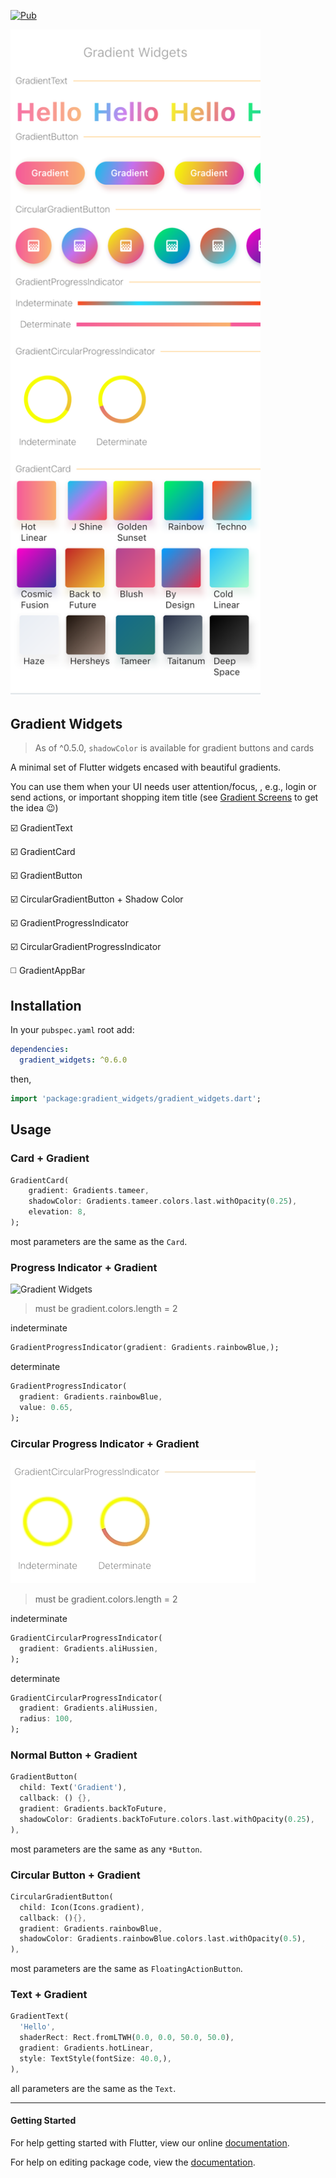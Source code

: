 
[![Pub](https://img.shields.io/pub/v/gradient_widgets.svg)](https://pub.dartlang.org/packages/gradient_widgets)


<img src="art/screenshot-gradient-widgets.png" width="400" alt="Gradient Widgets"/>


## Gradient Widgets

> As of ^0.5.0, `shadowColor` is available for gradient buttons and cards 

A minimal set of Flutter widgets encased with beautiful gradients.

You can use them when your UI needs user attention/focus,
, e.g., login or send actions, or important shopping item title (see [Gradient Screens](https://github.com/bluemix/Gradient-Screens) to get the idea 😉)


☑️ GradientText

☑️ GradientCard

☑️ GradientButton

☑️ CircularGradientButton + Shadow Color

☑️ GradientProgressIndicator

☑️ CircularGradientProgressIndicator

◻️ GradientAppBar


## Installation
In your `pubspec.yaml` root add:

```yaml
dependencies:
  gradient_widgets: ^0.6.0
```

then,

```dart
import 'package:gradient_widgets/gradient_widgets.dart';
```


## Usage


### Card + Gradient

```dart
GradientCard(
    gradient: Gradients.tameer,
    shadowColor: Gradients.tameer.colors.last.withOpacity(0.25),
    elevation: 8,
);
```

most parameters are the same as the `Card`.


### Progress Indicator + Gradient

<img src="art/GradientProgressIndicators.gif" alt="Gradient Widgets"/>

> must be gradient.colors.length = 2

indeterminate
```dart
GradientProgressIndicator(gradient: Gradients.rainbowBlue,);
```

determinate
```dart
GradientProgressIndicator(
  gradient: Gradients.rainbowBlue,
  value: 0.65,
);
```

### Circular Progress Indicator + Gradient

<img src="art/GradientCircularProgressIndicator.gif" alt="Circular Gradient Progress Widgets"/>

> must be gradient.colors.length = 2

indeterminate
```dart
GradientCircularProgressIndicator(
  gradient: Gradients.aliHussien,
);
```

determinate
```dart
GradientCircularProgressIndicator(
  gradient: Gradients.aliHussien,
  radius: 100,
);
```

### Normal Button + Gradient

```dart
GradientButton(
  child: Text('Gradient'),
  callback: () {},
  gradient: Gradients.backToFuture,
  shadowColor: Gradients.backToFuture.colors.last.withOpacity(0.25),
),

```
most parameters are the same as any `*Button`.



### Circular Button + Gradient


```dart
CircularGradientButton(
  child: Icon(Icons.gradient),
  callback: (){},
  gradient: Gradients.rainbowBlue,
  shadowColor: Gradients.rainbowBlue.colors.last.withOpacity(0.5),
),

```

most parameters are the same as `FloatingActionButton`.



### Text + Gradient

```dart
GradientText(
  'Hello',
  shaderRect: Rect.fromLTWH(0.0, 0.0, 50.0, 50.0),
  gradient: Gradients.hotLinear,
  style: TextStyle(fontSize: 40.0,),
),
```

all parameters are the same as the `Text`.


-----------

#### Getting Started

For help getting started with Flutter, view our online [documentation](https://flutter.io/).

For help on editing package code, view the [documentation](https://flutter.io/developing-packages/).
